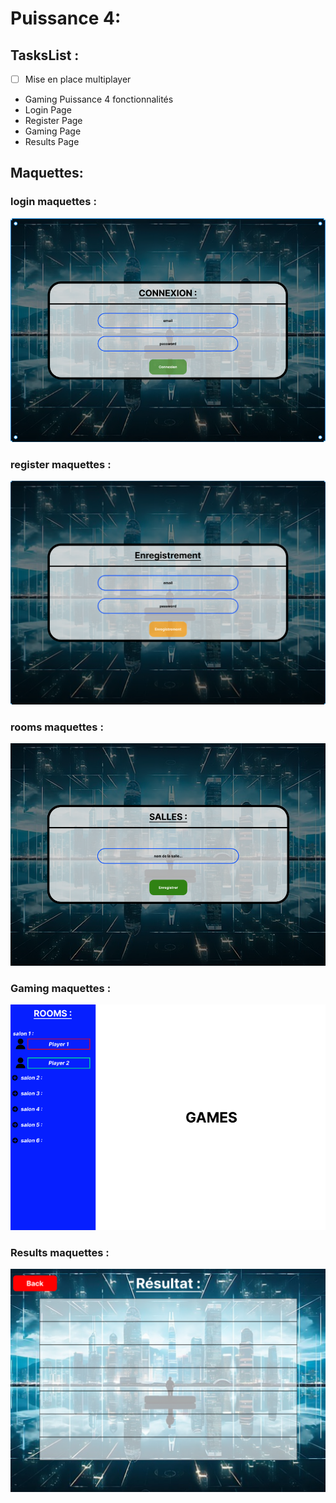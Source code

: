 # Puissance 4:

## TasksList :
- [ ] Mise en place multiplayer
- Gaming Puissance 4 fonctionnalités
- Login Page
- Register Page
- Gaming Page
- Results Page
## Maquettes:

### login maquettes :
![image](./assets/images/login.png)

### register maquettes :
![image](./assets/images/register.png)

### rooms maquettes :
![image](./assets/images/rooms.png)

### Gaming maquettes :
![image](./assets/images/gaming.png)

### Results maquettes :
![image](./assets/images/results.png)